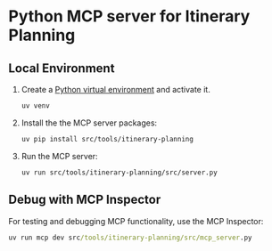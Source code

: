 
# Python MCP server for Itinerary Planning

## Local Environment

1. Create a [Python virtual environment](https://docs.python.org/3/tutorial/venv.html#creating-virtual-environments) and activate it.

    ```bash
    uv venv
    ```

2. Install the the MCP server packages:

    ```bash
    uv pip install src/tools/itinerary-planning
    ```

3. Run the MCP server:

    ```shell
    uv run src/tools/itinerary-planning/src/server.py
    ```

## Debug with MCP Inspector

For testing and debugging MCP functionality, use the MCP Inspector:

```cmd
uv run mcp dev src/tools/itinerary-planning/src/mcp_server.py
```
